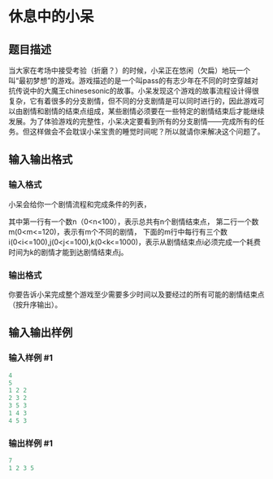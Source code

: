 # 休息中的小呆

## 题目描述

当大家在考场中接受考验（折磨？）的时候，小呆正在悠闲（欠扁）地玩一个叫“最初梦想”的游戏。游戏描述的是一个叫pass的有志少年在不同的时空穿越对抗传说中的大魔王chinesesonic的故事。小呆发现这个游戏的故事流程设计得很复杂，它有着很多的分支剧情，但不同的分支剧情是可以同时进行的，因此游戏可以由剧情和剧情的结束点组成，某些剧情必须要在一些特定的剧情结束后才能继续发展。为了体验游戏的完整性，小呆决定要看到所有的分支剧情——完成所有的任务。但这样做会不会耽误小呆宝贵的睡觉时间呢？所以就请你来解决这个问题了。

## 输入输出格式

### 输入格式

小呆会给你一个剧情流程和完成条件的列表，

其中第一行有一个数n（0<n<100），表示总共有n个剧情结束点， 第二行一个数m(0<m<=120)，表示有m个不同的剧情， 下面的m行中每行有三个数i(0<i<=100),j(0<j<=100),k(0<k<=1000)，表示从剧情结束点i必须完成一个耗费时间为k的剧情才能到达剧情结束点j。 

### 输出格式

你要告诉小呆完成整个游戏至少需要多少时间以及要经过的所有可能的剧情结束点（按升序输出）。

## 输入输出样例

### 输入样例 #1

```cpp
4
5
1 2 2
2 3 2
3 5 3
1 4 3
4 5 3

```
### 输出样例 #1

```cpp
7
1 2 3 5

```
